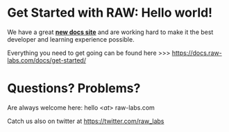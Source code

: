 # Get Started with RAW: Hello world!

We have a great [**new docs site**](https://docs.raw-labs.com) and are working hard to make it the best developer and learning experience possible.

Everything you need to get going can be found here >>> https://docs.raw-labs.com/docs/get-started/

# Questions? Problems? 

Are always welcome here: hello <_at_> raw-labs.com

Catch us also on twitter at https://twitter.com/raw_labs



